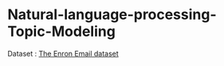 # Natural-language-processing-Topic-Modeling
Dataset : [The Enron Email dataset](https://www.kaggle.com/wcukierski/enron-email-dataset/version/2#emails.csv)
